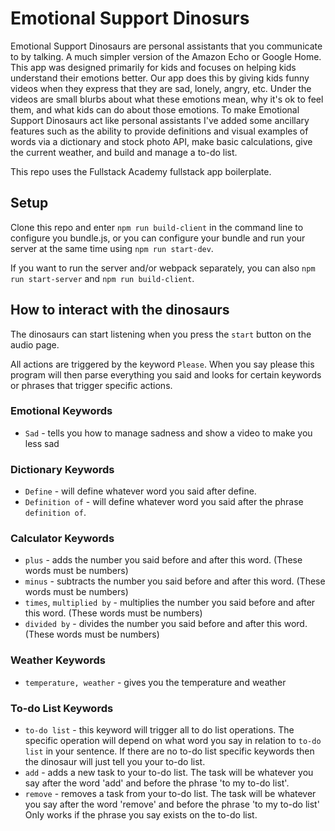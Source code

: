 # Emotional Support Dinosurs

Emotional Support Dinosaurs are personal assistants that you communicate to by talking. A much simpler version of the Amazon Echo or Google Home. This app was designed primarily for kids and focuses on helping kids understand their emotions better. Our app does this by giving kids funny videos when they express that they are sad, lonely, angry, etc. Under the videos are small blurbs about what these emotions mean, why it's ok to feel them, and what kids can do about those emotions. To make Emotional Support Dinosaurs act like personal assistants I've added some ancillary features such as the ability to provide definitions and visual examples of words via a dictionary and stock photo API, make basic calculations, give the current weather, and build and manage a to-do list. 

This repo uses the Fullstack Academy fullstack app boilerplate.

## Setup

Clone this repo and enter `npm run build-client` in the command line to configure you bundle.js, or you can configure your bundle and run your server at the same time using `npm run start-dev`.

If you want to run the server and/or webpack separately, you can also `npm run start-server` and `npm run build-client`.


## How to interact with the dinosaurs

The dinosaurs can start listening when you press the `start` button on the audio page.

All actions are triggered by the keyword `Please`. When you say please this program will then parse everything you said and looks for certain keywords or phrases that trigger specific actions.

### Emotional Keywords

- `Sad` - tells you how to manage sadness and show a video to make you less sad

### Dictionary Keywords

- `Define` - will define whatever word you said after define.
- `Definition of` - will define whatever word you said after the phrase `definition of`.

### Calculator Keywords

- `plus` - adds the number you said before and after this word. (These words must be numbers)
- `minus` - subtracts the number you said before and after this word. (These words must be numbers)
- `times`, `multiplied by` - multiplies the number you said before and after this word. (These words must be numbers)
- `divided by` - divides the number you said before and after this word. (These words must be numbers)

### Weather Keywords

- `temperature, weather` - gives you the temperature and weather

### To-do List Keywords

- `to-do list` - this keyword will trigger all to do list operations. The specific operation will depend on what word you say in relation to `to-do list` in your sentence. If there are no to-do list specific keywords then the dinosaur will just tell you your to-do list.
- `add` - adds a new task to your to-do list. The task will be whatever you say after the word 'add' and before the phrase 'to my to-do list'.
- `remove` - removes a task from your to-do list. The task will be whatever you say after the word 'remove' and before the phrase 'to my to-do list' Only works if the phrase you say exists on the to-do list.



